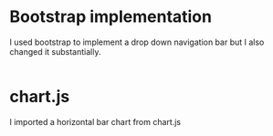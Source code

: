 # Bootstrap implementation

I used bootstrap to implement a drop down navigation bar but I also changed it substantially.

```
```
# chart.js

I imported a horizontal bar chart from chart.js